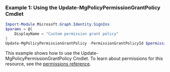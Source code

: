 ### Example 1: Using the Update-MgPolicyPermissionGrantPolicy Cmdlet
```powershell
Import-Module Microsoft.Graph.Identity.SignIns
$params = @{
	DisplayName = "Custom permission grant policy"
}
Update-MgPolicyPermissionGrantPolicy -PermissionGrantPolicyId $permissionGrantPolicyId -BodyParameter $params
```
This example shows how to use the Update-MgPolicyPermissionGrantPolicy Cmdlet.
To learn about permissions for this resource, see the [permissions reference](/graph/permissions-reference).
